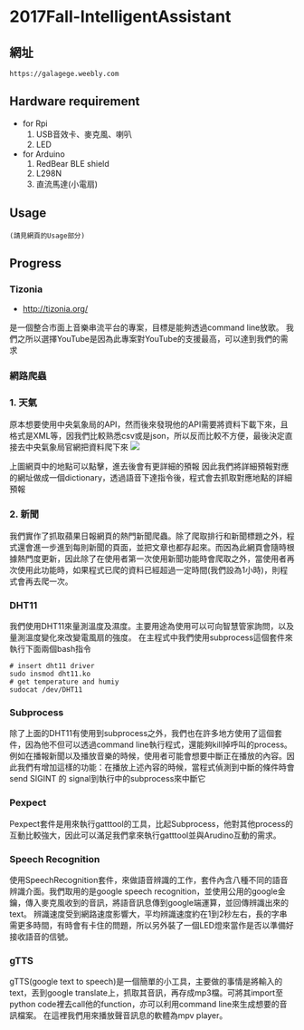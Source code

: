# 2017Fall-IntelligentAssistant
## 網址
	https://galagege.weebly.com
## Hardware requirement
- for Rpi
	1. USB音效卡、麥克風、喇叭
	2. LED
- for Arduino
 	1. RedBear BLE shield
 	2. L298N
 	3. 直流馬達(小電扇)

## Usage
    (請見網頁的Usage部分)
## Progress

### Tizonia
- http://tizonia.org/

是一個整合市面上音樂串流平台的專案，目標是能夠透過command line放歌。
我們之所以選擇YouTube是因為此專案對YouTube的支援最高，可以達到我們的需求

### 網路爬蟲
### 1. 天氣
原本想要使用中央氣象局的API，然而後來發現他的API需要將資料下載下來，且格式是XML等，因我們比較熟悉csv或是json，所以反而比較不方便，最後決定直接去中央氣象局官網把資料爬下來
![](https://galagege.weebly.com/uploads/1/1/6/8/116847711/126461243.png)

上圖網頁中的地點可以點擊，進去後會有更詳細的預報
因此我們將詳細預報對應的網址做成一個dictionary，透過語音下達指令後，程式會去抓取對應地點的詳細預報
### 2. 新聞
我們實作了抓取蘋果日報網頁的熱門新聞爬蟲。除了爬取排行和新聞標題之外，程式還會進一步進到每則新聞的頁面，並把文章也都存起來。而因為此網頁會隨時根據熱門度更新，因此除了在使用者第一次使用新聞功能時會爬取之外，當使用者再次使用此功能時，如果程式已爬的資料已經超過一定時間(我們設為1小時)，則程式會再去爬一次。



### DHT11
我們使用DHT11來量測溫度及濕度。主要用途為使用可以可向智慧管家詢問，以及量測溫度變化來改變電風扇的強度。
在主程式中我們使用subprocess這個套件來執行下面兩個bash指令
```python=
# insert dht11 driver
sudo insmod dht11.ko
# get temperature and humiy
sudocat /dev/DHT11
```

### Subprocess
除了上面的DHT11有使用到subprocess之外，我們也在許多地方使用了這個套件，因為他不但可以透過command line執行程式，還能夠kill掉呼叫的process。
例如在播報新聞以及播放音樂的時候，使用者可能會想要中斷正在播放的內容。因此我們有增加這樣的功能：在播放上述內容的時候，當程式偵測到中斷的條件時會send SIGINT 的 signal到執行中的subprocess來中斷它

### Pexpect
Pexpect套件是用來執行gatttool的工具，比起Subprocess，他對其他process的互動比較強大，因此可以滿足我們拿來執行gatttool並與Arudino互動的需求。

### Speech Recognition
使用SpeechRecognition套件，來做語音辨識的工作，套件內含八種不同的語音辨識介面。我們取用的是google speech recognition，並使用公用的google金鑰，傳入麥克風收到的音訊，將語音訊息傳到google端運算，並回傳辨識出來的text。
辨識速度受到網路速度影響大，平均辨識速度約在1到2秒左右，長的字串需更多時間，有時會有卡住的問題，所以另外裝了一個LED燈來當作是否以準備好接收語音的信號。

### gTTS
gTTS(google text to speech)是一個簡單的小工具，主要做的事情是將輸入的text，丟到google translate上，抓取其音訊，再存成mp3檔。可將其import至python code裡去call他的function，亦可以利用command line來生成想要的音訊檔案。
在這裡我們用來播放聲音訊息的軟體為mpv player。
